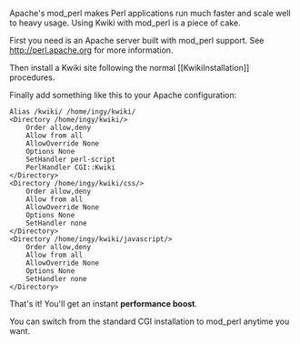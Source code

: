 Apache's mod_perl makes Perl applications run much faster and scale well to heavy usage. Using Kwiki with mod_perl is a piece of cake.

First you need is an Apache server built with mod_perl support. See http://perl.apache.org for more information.

Then install a Kwiki site following the normal [[KwikiInstallation]] procedures.

Finally add something like this to your Apache configuration:

    Alias /kwiki/ /home/ingy/kwiki/
    <Directory /home/ingy/kwiki/>
        Order allow,deny
        Allow from all
        AllowOverride None
        Options None
        SetHandler perl-script
        PerlHandler CGI::Kwiki
    </Directory>
    <Directory /home/ingy/kwiki/css/>
        Order allow,deny
        Allow from all
        AllowOverride None
        Options None
        SetHandler none
    </Directory>
    <Directory /home/ingy/kwiki/javascript/>
        Order allow,deny
        Allow from all
        AllowOverride None
        Options None
        SetHandler none
    </Directory>

That's it! You'll get an instant **performance boost**.

You can switch from the standard CGI installation to mod_perl anytime you want.

